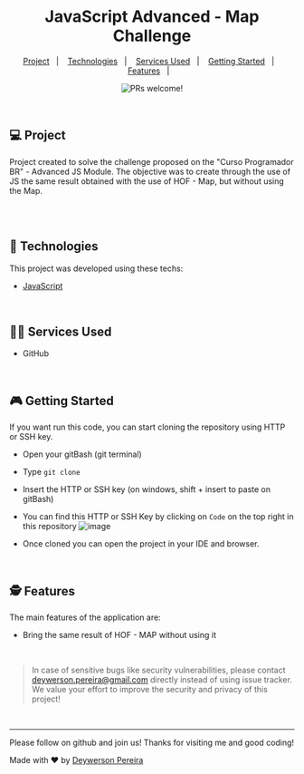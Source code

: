 <h1 align="center">
  JavaScript Advanced - Map Challenge
</h1>

<p align="center">
  <a href="#-project">Project</a>&nbsp;&nbsp;&nbsp;|&nbsp;&nbsp;&nbsp;
  <a href="#-technologies">Technologies</a>&nbsp;&nbsp;&nbsp;|&nbsp;&nbsp;&nbsp;
  <a href="#-services-used">Services Used</a>&nbsp;&nbsp;&nbsp;|&nbsp;&nbsp;&nbsp;
  <a href="#-getting-started">Getting Started</a>&nbsp;&nbsp;&nbsp;|&nbsp;&nbsp;&nbsp;
  <a href="#-features">Features</a>&nbsp;&nbsp;&nbsp;|&nbsp;&nbsp;&nbsp;
</p>

<p align="center">
 <img src="https://img.shields.io/static/v1?label=PRs&message=welcome&color=49AA26&labelColor=000000" alt="PRs welcome!" />
</p>

<br>

## 💻 Project

Project created to solve the challenge proposed on the "Curso Programador BR" - Advanced JS Module. The objective was to create through the use of JS the same result obtained with the use of HOF - Map, but without using the Map.

<br><br>

## 🚀 Technologies

This project was developed using these techs:

- [JavaScript](https://developer.mozilla.org/pt-BR/docs/Web/JavaScript)

<br>

## 👨‍🔧 Services Used

- GitHub

<br>

## 🎮 Getting Started

If you want run this code, you can start cloning the repository using HTTP or SSH key.

- Open your gitBash (git terminal)
- Type `git clone`
- Insert the HTTP or SSH key (on windows, shift + insert to paste on gitBash)
- You can find this HTTP or SSH Key by clicking on `Code` on the top right in this repository
![image](https://user-images.githubusercontent.com/79553681/127787782-6e4c367b-d194-4db6-883d-a6afd2739bb8.png)

- Once cloned you can open the project in your IDE and browser.


<br>

## 🕵 Features

The main features of the application are:
 - Bring the same result of HOF - MAP without using it

<br>

 > In case of sensitive bugs like security vulnerabilities, please contact
 > <a href = "mailto:deywerson.pereira@gmail.com">deywerson.pereira@gmail.com</a> directly instead of using issue tracker. We value your effort
 > to improve the security and privacy of this project!
 <br>
 
---
  

      
Please follow on github and join us! Thanks for visiting me and good coding!

Made with ♥ by <a href="https://github.com/deywersonp">Deywerson Pereira</a>
